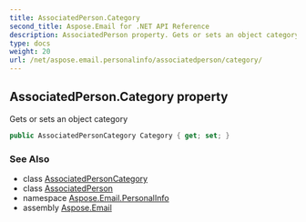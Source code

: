 ```yaml
---
title: AssociatedPerson.Category
second_title: Aspose.Email for .NET API Reference
description: AssociatedPerson property. Gets or sets an object category
type: docs
weight: 20
url: /net/aspose.email.personalinfo/associatedperson/category/
---
```

## AssociatedPerson.Category property

Gets or sets an object category

```csharp
public AssociatedPersonCategory Category { get; set; }
```

### See Also

* class [AssociatedPersonCategory](../../associatedpersoncategory/)
* class [AssociatedPerson](../)
* namespace [Aspose.Email.PersonalInfo](../../associatedperson/)
* assembly [Aspose.Email](../../../)


